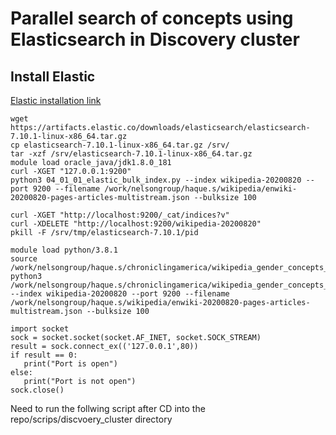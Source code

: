 # Parallel search of concepts using Elasticsearch in Discovery cluster

## Install Elastic
[Elastic installation link](https://www.elastic.co/guide/en/elasticsearch/reference/current/targz.html)
```
wget https://artifacts.elastic.co/downloads/elasticsearch/elasticsearch-7.10.1-linux-x86_64.tar.gz
cp elasticsearch-7.10.1-linux-x86_64.tar.gz /srv/
tar -xzf /srv/elasticsearch-7.10.1-linux-x86_64.tar.gz 
module load oracle_java/jdk1.8.0_181
curl -XGET "127.0.0.1:9200"
python3 04_01_01_elastic_bulk_index.py --index wikipedia-20200820 --port 9200 --filename /work/nelsongroup/haque.s/wikipedia/enwiki-20200820-pages-articles-multistream.json --bulksize 100
```

```
curl -XGET "http://localhost:9200/_cat/indices?v"
curl -XDELETE "http://localhost:9200/wikipedia-20200820"
pkill -F /srv/tmp/elasticsearch-7.10.1/pid
```

```
module load python/3.8.1
source /work/nelsongroup/haque.s/chroniclingamerica/wikipedia_gender_concepts_establishment/venv/bin/activate
python3 /work/nelsongroup/haque.s/chroniclingamerica/wikipedia_gender_concepts_establishment/scripts/04_01_01_elastic_bulk_index.py --index wikipedia-20200820 --port 9200 --filename /work/nelsongroup/haque.s/wikipedia/enwiki-20200820-pages-articles-multistream.json --bulksize 100
```

```
import socket
sock = socket.socket(socket.AF_INET, socket.SOCK_STREAM)
result = sock.connect_ex(('127.0.0.1',80))
if result == 0:
   print("Port is open")
else:
   print("Port is not open")
sock.close()
```

Need to run the follwing script  after CD into the repo/scrips/discvoery_cluster directory
```

```